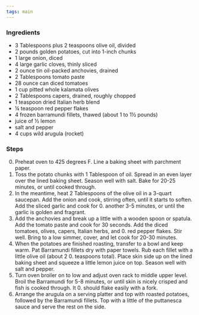```yaml
---
tags: main
---
```


### Ingredients
* 3 Tablespoons plus 2 teaspoons olive oil, divided
* 2 pounds golden potatoes, cut into 1-inch chunks
* 1 large onion, diced
* 4 large garlic cloves, thinly sliced
* 2 ounce tin oil-packed anchovies, drained
* 2 Tablespoons tomato paste
* 28 ounce can diced tomatoes
* 1 cup pitted whole kalamata olives
* 2 Tablespoons capers, drained, roughly chopped
* 1 teaspoon dried Italian herb blend
* ¼ teaspoon red pepper flakes
* 4 frozen barramundi fillets, thawed (about 1 to 1½ pounds)
* juice of ½ lemon
* salt and pepper
* 4 cups wild arugula (rocket)

### Steps
0. Preheat oven to 425 degrees F. Line a baking sheet with parchment paper.
0. Toss the potato chunks with 1 Tablespoon of oil. Spread in an even layer over the lined baking sheet. Season well with salt. Bake for 20-25 minutes, or until cooked through.
0. In the meantime, heat 2 Tablespoons of the olive oil in a 3-quart saucepan. Add the onion and cook, stirring often, until it starts to soften. Add the sliced garlic and cook for 0. another 3-5 minutes, or until the garlic is golden and fragrant.
0. Add the anchovies and break up a little with a wooden spoon or spatula. Add the tomato paste and cook for 30 seconds. Add the diced tomatoes, olives, capers, Italian herbs, and 0. red pepper flakes. Stir well. Bring to a low simmer, cover, and let cook for 20-30 minutes.
0. When the potatoes are finished roasting, transfer to a bowl and keep warm. Pat Barramundi fillets dry with paper towels. Rub each fillet with a little olive oil (about 2 0. teaspoons total). Place skin side up on the lined baking sheet and squeeze a little lemon juice on top. Season well with salt and pepper.
0. Turn oven broiler on to low and adjust oven rack to middle upper level. Broil the Barramundi for 5-8 minutes, or until skin is nicely crisped and fish is cooked through. It 0. should flake easily with a fork.
0. Arrange the arugula on a serving platter and top with roasted potatoes, followed by the Barramundi fillets. Top with a little of the puttanesca sauce and serve the rest on the side.